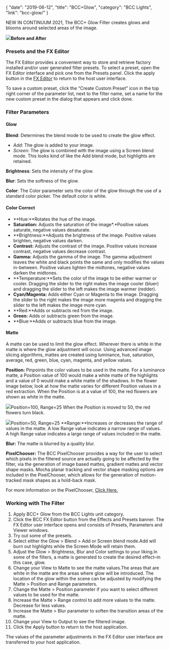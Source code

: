 {
"date": "2019-06-12",
"title": "BCC+Glow",
"category": "BCC Lights",
"link": "bcc-glow/"
}

 
NEW IN CONTINUUM 2021, The BCC+ Glow Filter creates glows and blooms around selected areas of the image.


![](https://borisfx-com-res.cloudinary.com/image/upload//documentation/continuum/uploads/2020/10/Image_233.png)**Before and After**
### Presets and the FX Editor


The FX Editor provides a convenient way to store and retrieve factory installed and/or user generated filter presets. To select a preset, open the FX Editor interface and pick one from the Presets panel. Click the apply button in the [FX Editor](/documentation/continuum/bcc-fx-editor) to return to the host user interface. 


To save a custom preset, click the “Create Custom Preset” icon in the top right corner of the parameter list, next to the filter name, set a name for the new custom preset in the dialog that appears and click done. 


### Filter Parameters


#### Glow


**Blend**: Determines the blend mode to be used to create the glow effect.


* *Add*: The glow is added to your image.
* *Screen*: The glow is combined with the image using a Screen blend mode. This looks kind of like the Add blend mode, but highlights are retained.


**Brightness**: Sets the intensity of the glow.


**Blur**: Sets the softness of the glow.


**Color**: The Color parameter sets the color of the glow through the use of a standard color picker. The default color is white.


#### Color Correct


* **Hue:**Rotates the hue of the image.
* **Saturation:** Adjusts the saturation of the image*.*Positive values saturate, negative values desaturate.
* **Brightness:**Adjusts the brightness of the image. Positive values brighten, negative values darken.
* **Contrast:** Adjusts the contrast of the image. Positive values increase contrast, negative values decrease contrast.
* **Gamma:** Adjusts the gamma of the image. The gamma adjustment leaves the white and black points the same and only modifies the values in-between. Positive values lighten the midtones, negative values darken the midtones.
* **Temperature:**Sets the color of the image to be either warmer or cooler. Dragging the slider to the right makes the image cooler (bluer) and dragging the slider to the left makes the image warmer (redder).
* **Cyan/Magenta:** Adds either Cyan or Magenta to the image. Dragging the slider to the right makes the image more magenta and dragging the slider to the left makes the image more cyan.
* **Red:**Adds or subtracts red from the image.
* **Green:** Adds or subtracts green from the image.
* **Blue:**Adds or subtracts blue from the image.


#### Matte


 A matte can be used to limit the glow effect. Wherever there is white in the matte is where the glow adjustment will occur. Using advanced image slicing algorithms, mattes are created using luminance, hue, saturation, average, red, green, blue, cyan, magenta, and yellow values. 


**Position:** Pinpoints the color values to be used in the matte. For a luminance matte, a Position value of 100 would make a white matte of the highlights and a value of 0 would make a white matte of the shadows. In the flower image below, look at how the matte varies for different Position values in a red extraction. When the Position is at a value of 100, the red flowers are shown as white in the matte.


![](https://borisfx-com-res.cloudinary.com/image/upload//documentation/continuum/uploads/2020/10/Image_349.gif)Position=100, Range=25
When the Position is moved to 50, the red flowers turn black.


![](https://borisfx-com-res.cloudinary.com/image/upload//documentation/continuum/uploads/2020/10/Image_350.gif)Position=50, Range=25
**Range:**Increases or decreases the range of values in the matte. A low Range value indicates a narrow range of values. A high Range value indicates a large range of values included in the matte.


**Blur:** The matte is blurred by a quality blur.


**PixelChooser:**  The BCC PixelChooser provides a way for the user to select which pixels in the filtered source are actually going to be affected by the filter, via the generation of image based mattes, gradient mattes and vector shape masks. Mocha planar tracking and vector shape masking options are included in the PixelChooser, which allows for the generation of motion-tracked mask shapes as a hold-back mask. 


For more information on the PixelChooser, [Click Here.﻿](/documentation/continuum/)


### Working with The Filter


1. Apply BCC+ Glow from the BCC Lights unit category.
2. Click the BCC FX Editor button from the Effects and Presets banner. The FX Editor user interface opens and consists of Presets, Parameters and Viewer windows.
3. Try out some of the presets.
4. Select either the Glow > Blend > Add or Screen blend mode.Add will burn out highlights while the Screen Mode will retain them.
5. Adjust the Glow > Brightness, Blur and Color settings to your liking.In some of the filters, a matte is generated to create the desired effect–in this case, glow.
6. Change your View to Matte to see the matte values.The areas that are white in the matte are the areas where glow will be introduced. The location of the glow within the scene can be adjusted by modifying the Matte > Position and Range parameters.
7. Change the Matte > Position parameter if you want to select different values to be used for the matte.
8. Increase the Matte > Range control to add more values to the matte. Decrease for less values.
9. Increase the Matte > Blur parameter to soften the transition areas of the matte.
10. Change your View to Output to see the filtered image.
11. Click the Apply button to return to the host application.


The values of the parameter adjustments in the FX Editor user interface are transferred to your host application.


